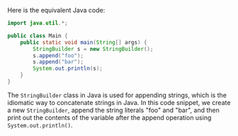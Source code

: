 Here is the equivalent Java code:

```java
import java.util.*;

public class Main {
    public static void main(String[] args) {
        StringBuilder s = new StringBuilder();
        s.append("foo");
        s.append("bar");
        System.out.println(s);
    }
}
```

The `StringBuilder` class in Java is used for appending strings, which is the idiomatic way to concatenate strings in Java. In this code snippet, we create a new `StringBuilder`, append the string literals "foo" and "bar", and then print out the contents of the variable after the append operation using `System.out.println()`.
